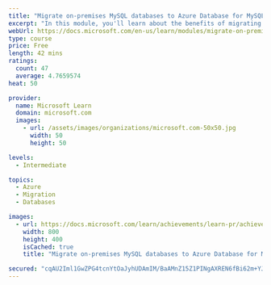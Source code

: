 ```yaml
---
title: "Migrate on-premises MySQL databases to Azure Database for MySQL"
excerpt: "In this module, you'll learn about the benefits of migrating MySQL workloads to Azure, you'll see how to create an Azure Database for MySQL instance, and learn how to migrate on-premises MySQL databases to Azure."
webUrl: https://docs.microsoft.com/en-us/learn/modules/migrate-on-premises-mysql-databases/
type: course
price: Free
length: 42 mins
ratings:
  count: 47
  average: 4.7659574
heat: 50

provider:
  name: Microsoft Learn
  domain: microsoft.com
  images:
    - url: /assets/images/organizations/microsoft.com-50x50.jpg
      width: 50
      height: 50

levels:
  - Intermediate

topics:
  - Azure
  - Migration
  - Databases

images:
  - url: https://docs.microsoft.com/learn/achievements/learn-pr/achievements/migrate-on-premises-mysql-databases-to-azure-database-for-mysql-social.png
    width: 800
    height: 400
    isCached: true
    title: "Migrate on-premises MySQL databases to Azure Database for MySQL"

secured: "cqAU2Iml1GwZPG4tcnYtOaJyhUDAmIM/BaAMnZ15Z1PINgAXREN6fBi62m+YJIJu9hmscFUwz0Ug+IQq6b8d6QSGu+0YfCNYZLS064UhTw8STlj0q6ShEfV8gTm/sS3lz2B+xeJzJ3RGm0tx6euC6xkLNGY38YGYuLWu+0x6FXjZJ31ADY5jxXFXU+6ZVU36WW/bqztfQ7o5HbV3L2Ut3G/zkMMRogUjsomWeZ776lpHhunQnBFLyQiGdr264br5lFpJmpU5k1Y/mAz8Sr0xqjyJv2BVowj0l73CiLyT6BvJXEhp4bHHb6i1AeuDVWuY1UqWGvUcUdSWqv4PgO0fCH5fV3hoxERMlBRcuIbE+Fy1LCaKp/df2YcT2hxUOr6xm4y4QKagkuVnkJs7+DVHXA==;t6/kuWqZRQbROu7tZ0Cmng=="
---
```


